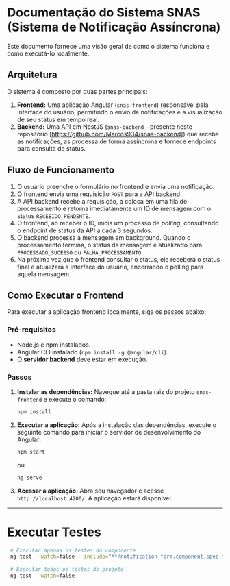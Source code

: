 # Documentação do Sistema SNAS (Sistema de Notificação Assíncrona)

Este documento fornece uma visão geral de como o sistema funciona e como executá-lo localmente.

## Arquitetura

O sistema é composto por duas partes principais:

1.  **Frontend:** Uma aplicação Angular (`snas-frontend`) responsável pela interface do usuário, permitindo o envio de notificações e a visualização de seu status em tempo real.
2.  **Backend:** Uma API em NestJS (`snas-backend` - presente neste repositório [https://github.com/Marcos934/snas-backend]) que recebe as notificações, as processa de forma assíncrona e fornece endpoints para consulta de status.

## Fluxo de Funcionamento

1.  O usuário preenche o formulário no frontend e envia uma notificação.
2.  O frontend envia uma requisição `POST` para a API backend.
3.  A API backend recebe a requisição, a coloca em uma fila de processamento e retorna imediatamente um ID de mensagem com o status `RECEBIDO_PENDENTE`.
4.  O frontend, ao receber o ID, inicia um processo de *polling*, consultando o endpoint de status da API a cada 3 segundos.
5.  O backend processa a mensagem em background. Quando o processamento termina, o status da mensagem é atualizado para `PROCESSADO_SUCESSO` ou `FALHA_PROCESSAMENTO`.
6.  Na próxima vez que o frontend consultar o status, ele receberá o status final e atualizará a interface do usuário, encerrando o polling para aquela mensagem.

## Como Executar o Frontend

Para executar a aplicação frontend localmente, siga os passos abaixo.

### Pré-requisitos

*   Node.js e npm instalados.
*   Angular CLI instalado (`npm install -g @angular/cli`).
*   O **servidor backend** deve estar em execução.

### Passos

1.  **Instalar as dependências:**
    Navegue até a pasta raiz do projeto `snas-frontend` e execute o comando:
    ```bash
    npm install
    ```

2.  **Executar a aplicação:**
    Após a instalação das dependências, execute o seguinte comando para iniciar o servidor de desenvolvimento do Angular:
    ```bash
    npm start
    ```
    ou
    ```bash
    ng serve
    ```

3.  **Acessar a aplicação:**
    Abra seu navegador e acesse `http://localhost:4200/`. A aplicação estará disponível.

---

# Executar Testes
   ```bash
    # Executar apenas os testes do componente
    ng test --watch=false --include="**/notification-form.component.spec.ts"
    
    # Executar todos os testes do projeto
    ng test --watch=false
